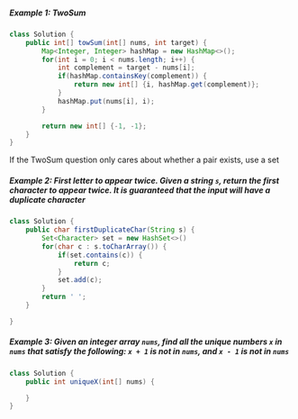 ##### Example 1: TwoSum
```java
class Solution {
	public int[] towSum(int[] nums, int target) {
		Map<Integer, Integer> hashMap = new HashMap<>();
		for(int i = 0; i < nums.length; i++) {
			int complement = target - nums[i];
			if(hashMap.containsKey(complement)) {
				return new int[] {i, hashMap.get(complement)};
			}
			hashMap.put(nums[i], i);
		}

		return new int[] {-1, -1};
	} 
}
```

If the TwoSum question only cares about whether a pair exists, use a set
##### Example 2: First letter to appear twice. Given a string `s`, return the first character to appear twice. It is guaranteed that the input will have a duplicate character
```java
class Solution {
	public char firstDuplicateChar(String s) {
		Set<Character> set = new HashSet<>()
		for(char c : s.toCharArray()) {
			if(set.contains(c)) {
				return c;
			}
			set.add(c);
		}
		return ' ';
	}

} 
```
##### Example 3: Given an integer array `nums`, find all the unique numbers `x` in `nums` that satisfy the following: `x + 1` is not in `nums`, and `x - 1` is not in `nums`
```java
class Solution {
	public int uniqueX(int[] nums) {

	}
}
```